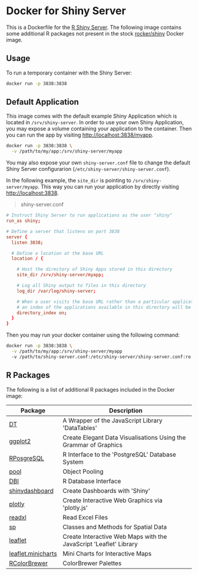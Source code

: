 # Docker for Shiny Server

This is a Dockerfile for the [R Shiny Server](https://rstudio.com/products/shiny/shiny-server/).  The following image contains some additional R packages not present in the stock [rocker/shiny](https://hub.docker.com/r/rocker/shiny) Docker image.

## Usage

To run a temporary container with the Shiny Server:

```sh
docker run -p 3838:3838
```

## Default Application

This image comes with the default example Shiny Application which is located in `/srv/shiny-server`.  In order to use your own Shiny Application, you may expose a volume containing your application to the container. Then you can run the app by visiting <http://localhost:3838/myapp>.

```sh
docker run -p 3838:3838 \
  -v /path/to/my/app:/srv/shiny-server/myapp
```

You may also expose your own `shiny-server.conf` file to change the default Shiny Server configurarion (`/etc/shiny-server/shiny-server.conf`).

In the following example, the `site_dir` is pointing to `/srv/shiny-server/myapp`.  This way you can run your application by directly visiting <http://localhost:3838>.

> shiny-server.conf

```conf
# Instruct Shiny Server to run applications as the user "shiny"
run_as shiny;

# Define a server that listens on port 3838
server {
  listen 3838;

  # Define a location at the base URL
  location / {

    # Host the directory of Shiny Apps stored in this directory
    site_dir /srv/shiny-server/myapp;

    # Log all Shiny output to files in this directory
    log_dir /var/log/shiny-server;

    # When a user visits the base URL rather than a particular application,
    # an index of the applications available in this directory will be shown.
    directory_index on;
  }
}
```

Then you may run your docker container using the following command:

```sh
docker run -p 3838:3838 \
  -v /path/to/my/app:/srv/shiny-server/myapp
  -v /path/to/shiny-server.conf:/etc/shiny-server/shiny-server.conf:ro
```

## R Packages

The following is a list of additional R packages included in the Docker image:

| Package | Description |
|---------|-------------|
| [DT](https://cran.r-project.org/web/packages/DT/index.html) | A Wrapper of the JavaScript Library 'DataTables' |
| [ggplot2](https://cran.r-project.org/web/packages/ggplot2/index.html) | Create Elegant Data Visualisations Using the Grammar of Graphics |
| [RPosgreSQL](https://cran.r-project.org/web/packages/RPostgreSQL/index.html) |  R Interface to the 'PostgreSQL' Database System |
| [pool](https://cran.r-project.org/web/packages/pool/index.html) | Object Pooling |
| [DBI](https://cran.r-project.org/web/packages/DBI/index.html) | R Database Interface |
| [shinydashboard](https://cran.r-project.org/web/packages/shinydashboard/index.html) | Create Dashboards with 'Shiny' |
| [plotly](https://cran.r-project.org/web/packages/plotly/index.html) | Create Interactive Web Graphics via 'plotly.js' |
| [readxl](https://cran.r-project.org/web/packages/readxl/index.html) | Read Excel Files |
| [sp](https://cran.r-project.org/web/packages/sp/index.html) | Classes and Methods for Spatial Data |
| [leaflet](https://cran.r-project.org/web/packages/leaflet/index.html) | Create Interactive Web Maps with the JavaScript 'Leaflet' Library |
| [leaflet.minicharts](https://cran.r-project.org/web/packages/leaflet.minicharts/index.html) | Mini Charts for Interactive Maps |
| [RColorBrewer](https://cran.r-project.org/web/packages/RColorBrewer/index.html) | ColorBrewer Palettes |
